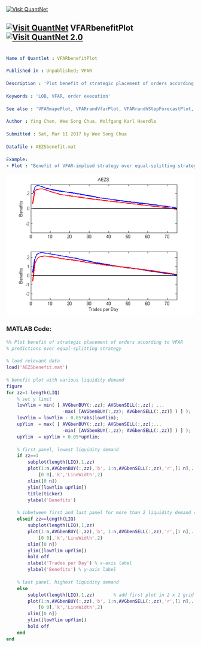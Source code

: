
[<img src="https://github.com/QuantLet/Styleguide-and-FAQ/blob/master/pictures/banner.png" width="888" alt="Visit QuantNet">](http://quantlet.de/)

## [<img src="https://github.com/QuantLet/Styleguide-and-FAQ/blob/master/pictures/qloqo.png" alt="Visit QuantNet">](http://quantlet.de/) **VFARbenefitPlot** [<img src="https://github.com/QuantLet/Styleguide-and-FAQ/blob/master/pictures/QN2.png" width="60" alt="Visit QuantNet 2.0">](http://quantlet.de/)

```yaml

Name of Quantlet : VFARbenefitPlot

Published in : Unpublished; VFAR

Description : 'Plot benefit of strategic placement of orders according to VFAR predictions over equal-splitting strategy'

Keywords : 'LOB, VFAR, order execution'

See also : 'VFARmapePlot, VFARrandVfarPlot, VFARrandhStepForecastPlot, VFARqqPlot'

Author : Ying Chen, Wee Song Chua, Wolfgang Karl Haerdle

Submitted : Sat, Mar 11 2017 by Wee Song Chua

Datafile : AEZSbenefit.mat

Example: 
- Plot : "Benefit of VFAR-implied strategy over equal-splitting strategy"


```

![Picture1](VFARbenefitPlot_m.png)


### MATLAB Code:
```matlab
%% Plot benefit of strategic placement of orders according to VFAR 
% predictions over equal-splitting strategy

% load relevant data
load('AEZSbenefit.mat')

% benefit plot with various liquidity demand
figure
for zz=1:length(LIQ)
    % set y limit
    lowYlim = min( [ AVGbenBUY(:,zz); AVGbenSELL(:,zz); ...
                     -max( [AVGbenBUY(:,zz); AVGbenSELL(:,zz)] ) ] );
    lowYlim = lowYlim - 0.05*abs(lowYlim);        
    upYlim  = max( [ AVGbenBUY(:,zz); AVGbenSELL(:,zz);...
                     -min( [AVGbenBUY(:,zz); AVGbenSELL(:,zz)] ) ] );
    upYlim  = upYlim + 0.05*upYlim;
    
    % first panel, lowest liquidity demand
    if zz==1
        subplot(length(LIQ),1,zz) 
        plot(1:n,AVGbenBUY(:,zz),'b', 1:n,AVGbenSELL(:,zz),'r',[1 n],...
            [0 0],'k','LineWidth',2)
        xlim([0 n])
        ylim([lowYlim upYlim])
        title(ticker)
        ylabel('Benefits')
        
    % inbetween first and last panel for more than 2 liquidity demand cases    
    elseif zz==length(LIQ)
        subplot(length(LIQ),1,zz)
        plot(1:n,AVGbenBUY(:,zz),'b', 1:n,AVGbenSELL(:,zz),'r',[1 n],...
            [0 0],'k','LineWidth',2)
        xlim([0 n])
        ylim([lowYlim upYlim])
        hold off
        xlabel('Trades per Day') % x-axis label
        ylabel('Benefits') % y-axis label
        
    % last panel, highest liquidity demand
    else
        subplot(length(LIQ),1,zz)       % add first plot in 2 x 1 grid
        plot(1:n,AVGbenBUY(:,zz),'b', 1:n,AVGbenSELL(:,zz),'r',[1 n],...
            [0 0],'k','LineWidth',2)
        xlim([0 n])
        ylim([lowYlim upYlim])
        hold off
    end
end
 ```
